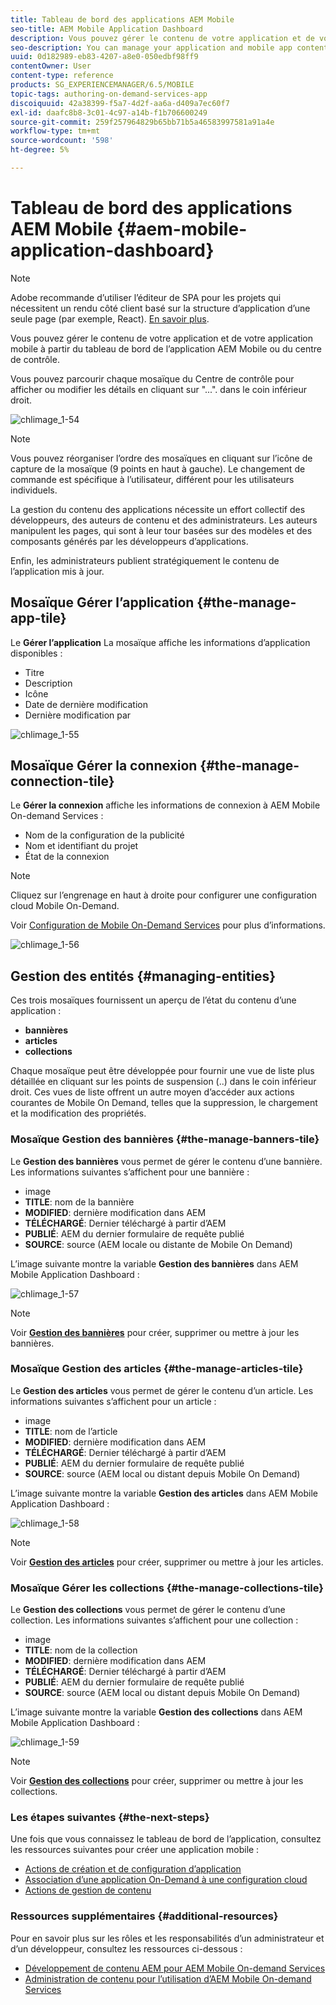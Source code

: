 ```yaml
---
title: Tableau de bord des applications AEM Mobile
seo-title: AEM Mobile Application Dashboard
description: Vous pouvez gérer le contenu de votre application et de votre application mobile à partir du tableau de bord de l’application AEM Mobile ou du centre de contrôle. Consultez cette page pour en savoir plus.
seo-description: You can manage your application and mobile app content from AEM Mobile Application Dashboard or the Control Center. Follow this page to learn more.
uuid: 0d182989-eb83-4207-a8e0-050edbf98ff9
contentOwner: User
content-type: reference
products: SG_EXPERIENCEMANAGER/6.5/MOBILE
topic-tags: authoring-on-demand-services-app
discoiquuid: 42a38399-f5a7-4d2f-aa6a-d409a7ec60f7
exl-id: daafc8b8-3c01-4c97-a14b-f1b706600249
source-git-commit: 259f257964829b65bb71b5a46583997581a91a4e
workflow-type: tm+mt
source-wordcount: '598'
ht-degree: 5%

---
```


# Tableau de bord des applications AEM Mobile {#aem-mobile-application-dashboard}

>[!NOTE]
>
>Adobe recommande d’utiliser l’éditeur de SPA pour les projets qui nécessitent un rendu côté client basé sur la structure d’application d’une seule page (par exemple, React). [En savoir plus](/help/sites-developing/spa-overview.md).

Vous pouvez gérer le contenu de votre application et de votre application mobile à partir du tableau de bord de l’application AEM Mobile ou du centre de contrôle.

Vous pouvez parcourir chaque mosaïque du Centre de contrôle pour afficher ou modifier les détails en cliquant sur &quot;...&quot;. dans le coin inférieur droit.

![chlimage_1-54](assets/chlimage_1-54.png)

>[!NOTE]
>
>Vous pouvez réorganiser l’ordre des mosaïques en cliquant sur l’icône de capture de la mosaïque (9 points en haut à gauche). Le changement de commande est spécifique à l’utilisateur, différent pour les utilisateurs individuels.

La gestion du contenu des applications nécessite un effort collectif des développeurs, des auteurs de contenu et des administrateurs. Les auteurs manipulent les pages, qui sont à leur tour basées sur des modèles et des composants générés par les développeurs d’applications.

Enfin, les administrateurs publient stratégiquement le contenu de l’application mis à jour.

## Mosaïque Gérer l’application {#the-manage-app-tile}

Le **Gérer l’application** La mosaïque affiche les informations d’application disponibles :

* Titre
* Description
* Icône
* Date de dernière modification
* Dernière modification par

![chlimage_1-55](assets/chlimage_1-55.png)

## Mosaïque Gérer la connexion {#the-manage-connection-tile}

Le **Gérer la connexion** affiche les informations de connexion à AEM Mobile On-demand Services :

* Nom de la configuration de la publicité
* Nom et identifiant du projet
* État de la connexion

>[!NOTE]
>
>Cliquez sur l’engrenage en haut à droite pour configurer une configuration cloud Mobile On-Demand.
>
>Voir [Configuration de Mobile On-Demand Services](/help/mobile/mobile-on-demand-associating-an-on-demand-app-to-cloud-configuration.md) pour plus d’informations.

![chlimage_1-56](assets/chlimage_1-56.png)

## Gestion des entités {#managing-entities}

Ces trois mosaïques fournissent un aperçu de l’état du contenu d’une application :

* **bannières**
* **articles**
* **collections**

Chaque mosaïque peut être développée pour fournir une vue de liste plus détaillée en cliquant sur les points de suspension (..) dans le coin inférieur droit. Ces vues de liste offrent un autre moyen d’accéder aux actions courantes de Mobile On Demand, telles que la suppression, le chargement et la modification des propriétés.

### Mosaïque Gestion des bannières {#the-manage-banners-tile}

Le **Gestion des bannières** vous permet de gérer le contenu d’une bannière. Les informations suivantes s’affichent pour une bannière :

* image
* **TITLE**: nom de la bannière
* **MODIFIED**: dernière modification dans AEM
* **TÉLÉCHARGÉ**: Dernier téléchargé à partir d’AEM
* **PUBLIÉ**: AEM du dernier formulaire de requête publié
* **SOURCE**: source (AEM locale ou distante de Mobile On Demand)

L’image suivante montre la variable **Gestion des bannières** dans AEM Mobile Application Dashboard :

![chlimage_1-57](assets/chlimage_1-57.png)

>[!NOTE]
>
>Voir **[Gestion des bannières](/help/mobile/mobile-on-demand-managing-banners.md)** pour créer, supprimer ou mettre à jour les bannières.

### Mosaïque Gestion des articles {#the-manage-articles-tile}

Le **Gestion des articles** vous permet de gérer le contenu d’un article. Les informations suivantes s’affichent pour un article :

* image
* **TITLE**: nom de l’article
* **MODIFIED**: dernière modification dans AEM
* **TÉLÉCHARGÉ**: Dernier téléchargé à partir d’AEM
* **PUBLIÉ**: AEM du dernier formulaire de requête publié
* **SOURCE**: source (AEM local ou distant depuis Mobile On Demand)

L’image suivante montre la variable **Gestion des articles** dans AEM Mobile Application Dashboard :

![chlimage_1-58](assets/chlimage_1-58.png)

>[!NOTE]
>
>Voir [**Gestion des articles**](/help/mobile/mobile-on-demand-managing-articles.md) pour créer, supprimer ou mettre à jour les articles.

### Mosaïque Gérer les collections {#the-manage-collections-tile}

Le **Gestion des collections** vous permet de gérer le contenu d’une collection. Les informations suivantes s’affichent pour une collection :

* image
* **TITLE**: nom de la collection
* **MODIFIED**: dernière modification dans AEM
* **TÉLÉCHARGÉ**: Dernier téléchargé à partir d’AEM
* **PUBLIÉ**: AEM du dernier formulaire de requête publié
* **SOURCE**: source (AEM local ou distant depuis Mobile On Demand)

L’image suivante montre la variable **Gestion des collections** dans AEM Mobile Application Dashboard :

![chlimage_1-59](assets/chlimage_1-59.png)

>[!NOTE]
>
>Voir **[Gestion des collections](/help/mobile/mobile-on-demand-managing-collections.md)** pour créer, supprimer ou mettre à jour les collections.

### Les étapes suivantes {#the-next-steps}

Une fois que vous connaissez le tableau de bord de l’application, consultez les ressources suivantes pour créer une application mobile :

* [Actions de création et de configuration d’application](/help/mobile/mobile-apps-ondemand-application-create-configure-action.md)
* [Association d’une application On-Demand à une configuration cloud](/help/mobile/mobile-on-demand-associating-an-on-demand-app-to-cloud-configuration.md)
* [Actions de gestion de contenu](/help/mobile/mobile-apps-ondemand-manage-content-ondemand.md)

### Ressources supplémentaires {#additional-resources}

Pour en savoir plus sur les rôles et les responsabilités d’un administrateur et d’un développeur, consultez les ressources ci-dessous :

* [Développement de contenu AEM pour AEM Mobile On-demand Services](/help/mobile/aem-mobile-on-demand.md)
* [Administration de contenu pour l’utilisation d’AEM Mobile On-demand Services](/help/mobile/aem-mobile.md)
